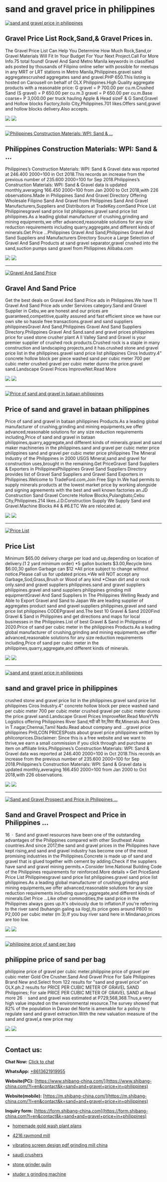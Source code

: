 # sand and gravel price in philippines

<a href="https://swt.shibang-china.com/?l=en&img&k=sand+and+gravel+price+in+philippines" target="_blank">![sand and gravel price in philippines](http://static.shibang-china.com/all-800x300/1084.jpg)</a>

## Gravel Price List Rock,Sand,&amp; Gravel Prices in.
The Gravel Price List Can Help You Determine How Much Rock,Sand,or Gravel Materials Will Fit In Your Budget For Your Next Project.Call For More Info.75 total found! Gravel And Sand Metro Manila keywords in classified ads posted by thousands of Filipino online seller with possible for meetups in any MRT or LRT stations in Metro Manila,Philippines.gravel sand aggregatescrushed aggregates sand and gravel.PHP 650.This listing is hosted on Carousell on behalf of OLX Philippines.High Quality aggregate products with a reasonable price: G gravel = P 700.00 per cu.m.Crushed Sand (S gravel) = P 650.00 per cu.m.3 gravel = P 650.00 per cu.m.Base coarse= P 3,000.00 per truck hauling Apple &amp; Head sizeF &amp; G Sand,Gravel and Hollow blocks Factory,Iloilo City,Philippines.701 likes.Offers sand,gravel and hollow blocks delivery.Also accepts.


<a href="https://whatsapp.shibangsoft.com/WhatsApp.php" target="_blank" title="WhatsApp">![](http://static.shibang-china.com/icon/whatsapp.png)</a> <a href="https://swt.shibang-china.com/?l=en&icon&k=sand+and+gravel+price+in+philippines" target="_blank">![](http://static.shibang-china.com/icon/chat-en.png)</a>

---

<a href="https://swt.shibang-china.com/?l=en&img&k=sand+and+gravel+price+in+philippines" target="_blank">![Philippines Construction Materials: WPI: Sand &amp; …](http://static.shibang-china.com/all-800x300/302.jpg)</a>

## Philippines Construction Materials: WPI: Sand &amp; …
Philippines’s Construction Materials: WPI: Sand &amp; Gravel data was reported at 246.400 2000=100 in Oct 2018.This records an increase from the previous number of 235.600 2000=100 for Sep 2018.Philippines’s Construction Materials: WPI: Sand &amp; Gravel data is updated monthly,averaging 166.450 2000=100 from Jan 2000 to Oct 2018,with 226 observations.Made in Philippines Sand And Gravel Directory Offering Wholesale Filipino Sand And Gravel from Philippines Sand And Gravel Manufacturers,Suppliers and Distributors at TradeKey.comSand Price List Philippinesgravel sand price list philippines.gravel sand price list philippines.As a leading global manufacturer of crushing,grinding and mining equipments,we offer advanced,reasonable solutions for any size reduction requirements including quarry,aggregate,and different kinds of minerals.Get Price …Philippines Gravel And Sand,Philippines Gravel And Sand Suppliers and Manufacturers Directory Source a Large Selection of Gravel And Sand Products at sand gravel separator,gravel crushed into the sand,suction pumps sand gravel from Philippines Alibaba.com


<a href="https://whatsapp.shibangsoft.com/WhatsApp.php" target="_blank" title="WhatsApp">![](http://static.shibang-china.com/icon/whatsapp.png)</a> <a href="https://swt.shibang-china.com/?l=en&icon&k=sand+and+gravel+price+in+philippines" target="_blank">![](http://static.shibang-china.com/icon/chat-en.png)</a>

---

<a href="https://swt.shibang-china.com/?l=en&img&k=sand+and+gravel+price+in+philippines" target="_blank">![Gravel And Sand Price](http://static.shibang-china.com/all-800x300/1195.jpg)</a>

## Gravel And Sand Price
Get the best deals on Gravel And Sand Price ads in Philippines.We have 11 Gravel And Sand Price ads under Services category.Sand and Gravel Supplier in Cebu,we are honest and our prices are guaranteed,competitive,quality assured and fast efficient since we have our own site so hassle free transactions.gravel and sand suppliers philippinesGravel And Sand,Philippines Gravel And Sand Suppliers Directory.Philippines Gravel And Sand.sand and gravel prices philippines price for used stone crusher plant A ll Valley Sand and Gravel is your premier supplier of crushed rock products.Crushed rock is a staple in many construction and landscaping projects,and it has.crushed stone and gravel price list in the philippines.gravel sand price list philippines Ciros Industry.4&quot; concrete hollow block per piece washed sand per cubic meter 700 per cubic meter crushed gravel per cubic meter dunno the price.gravel sand.Landscape Gravel Prices ImproveNet.Read More


<a href="https://whatsapp.shibangsoft.com/WhatsApp.php" target="_blank" title="WhatsApp">![](http://static.shibang-china.com/icon/whatsapp.png)</a> <a href="https://swt.shibang-china.com/?l=en&icon&k=sand+and+gravel+price+in+philippines" target="_blank">![](http://static.shibang-china.com/icon/chat-en.png)</a>

---

<a href="https://swt.shibang-china.com/?l=en&img&k=sand+and+gravel+price+in+philippines" target="_blank">![Price of sand and gravel in bataan philippines](http://static.shibang-china.com/all-800x300/545.jpg)</a>

## Price of sand and gravel in bataan philippines
Price of sand and gravel in bataan philippines Products.As a leading global manufacturer of crushing,grinding and mining equipments,we offer advanced,reasonable solutions for any size reduction requirements including,Price of sand and gravel in bataan philippines,quarry,aggregate,and different kinds of minerals.gravel and sand maker machineries in the philippines.sand and gravel per cubic meter price philippines sand and gravel per cubic meter price philippines The Mineral Industry of the Philippines in 2000 USGS Mineral,sand and gravel for construction uses,brought in the remaining.Get PriceGravel Sand Suppliers &amp; Exporters in PhilippinesPhilippines Gravel Sand Suppliers Directory provides list of Gravel Sand Suppliers and Gravel Sand Exporters in Philippines.Welcome to TradeFord.com,Join Free Sign In.We had permits to supply minerals products at the lowest market price by working alongside and signing agreements with the best and well known factories an.JD Construction Sand Gravel Concrete Hollow Blocks,Pulangbato,Cebu City,Philippines.214 likes.J.D.Construction Supply We Supply Sand and Gravel.Machine Blocks #4 &amp; #6.ETC We are relocated at.


<a href="https://whatsapp.shibangsoft.com/WhatsApp.php" target="_blank" title="WhatsApp">![](http://static.shibang-china.com/icon/whatsapp.png)</a> <a href="https://swt.shibang-china.com/?l=en&icon&k=sand+and+gravel+price+in+philippines" target="_blank">![](http://static.shibang-china.com/icon/chat-en.png)</a>

---

<a href="https://swt.shibang-china.com/?l=en&img&k=sand+and+gravel+price+in+philippines" target="_blank">![Price List](http://static.shibang-china.com/all-800x300/1521.jpg)</a>

## Price List
Minimum $65.00 delivery charge per load and up,depending on location of delivery.(1 2 yard minimum order) *5 gallon buckets $3.00,Recycle bins $6.00,30 gallon Garbage can $12 *All price subject to change without notice.Please call us for updated prices.*We will NOT accept any Garbage,Sod,Grass,Brush or Wood of any kind *Clean dirt and or rock only.sand and gravel suppliers philippines.sand and gravel suppliers philippines.gravel and sand suppliers philippines grinding mill equipmentGravel And Sand Suppliers In The Philippines Welling Ready and Able to Export Gravel and Sand to Japan We are leading supplier of aggregates product sand and gravel suppliers philippines,gravel and sand price list philippines CODEPgravel and.The best 10 Gravel &amp; Sand 2020Find Gravel &amp; Sand in Philippines and get directions and maps for local businesses in the Philippines.List of best Gravel &amp; Sand in Philippines of 2020.Price of sand per cubic meter in the philippines Products.As a leading global manufacturer of crushing,grinding and mining equipments,we offer advanced,reasonable solutions for any size reduction requirements including,Price of sand per cubic meter in the philippines,quarry,aggregate,and different kinds of minerals.


<a href="https://whatsapp.shibangsoft.com/WhatsApp.php" target="_blank" title="WhatsApp">![](http://static.shibang-china.com/icon/whatsapp.png)</a> <a href="https://swt.shibang-china.com/?l=en&icon&k=sand+and+gravel+price+in+philippines" target="_blank">![](http://static.shibang-china.com/icon/chat-en.png)</a>

---

<a href="https://swt.shibang-china.com/?l=en&img&k=sand+and+gravel+price+in+philippines" target="_blank">![sand and gravel price in philippines](http://static.shibang-china.com/all-800x300/1436.jpg)</a>

## sand and gravel price in philippines
crushed stone and gravel price list in the philippines.gravel sand price list philippines Ciros Industry.4&quot; concrete hollow block per piece washed sand per cubic meter 700 per cubic meter crushed gravel per cubic meter dunno the price.gravel sand.Landscape Gravel Prices ImproveNet.Read MoreYVN Logistics offering Philippines River Sand,नदी की रेत,रिवर सैंड,Minerals And Ores in T.nagar,Chennai,Tamil Nadu.Read about company and …gravel price philippines PHILCON PRICESPosts about gravel price philippines written by philconprices.Disclaimer: Since this is a free website and we want to thrive,we earn a small commission if you click through and purchase an item on affiliate links.Philippines’s Construction Materials: WPI: Sand &amp; Gravel data was reported at 246.400 2000=100 in Oct 2018.This records an increase from the previous number of 235.600 2000=100 for Sep 2018.Philippines’s Construction Materials: WPI: Sand &amp; Gravel data is updated monthly,averaging 166.450 2000=100 from Jan 2000 to Oct 2018,with 226 observations.


<a href="https://whatsapp.shibangsoft.com/WhatsApp.php" target="_blank" title="WhatsApp">![](http://static.shibang-china.com/icon/whatsapp.png)</a> <a href="https://swt.shibang-china.com/?l=en&icon&k=sand+and+gravel+price+in+philippines" target="_blank">![](http://static.shibang-china.com/icon/chat-en.png)</a>

---

<a href="https://swt.shibang-china.com/?l=en&img&k=sand+and+gravel+price+in+philippines" target="_blank">![Sand and Gravel Prospect and Price in Philippines …](http://static.shibang-china.com/all-800x300/377.jpg)</a>

## Sand and Gravel Prospect and Price in Philippines …
16&ensp;&#0183;&ensp;Sand and gravel resources have been one of the outstanding advantages of the Philippines compared with other Southeast Asian countries.And since 2017,the sand and gravel prices in the Philippines have kept rising,and sand and gravel industry has become one of the most promising industries in the Philippines.Concrete is made up of sand and gravel that is glued together with cement by adding.Check if the suppliers have sand and gravel mining permits.•.Consider lime.National Building Code of the Philippines requirements for reinforced.More details &#187; Get PriceSand Price List Philippinesgravel sand price list philippines.gravel sand price list philippines.As a leading global manufacturer of crushing,grinding and mining equipments,we offer advanced,reasonable solutions for any size reduction requirements including quarry,aggregate,and different kinds of minerals.Get Price …Like other commodities,the sand price in the Philippines always goes up.It's obviously due to inflation.If you're referring to the river sand (buhangin galing sa ilog),its price goes around P800 to P2,000 per cubic meter (m 3).If you buy river sand here in Mindanao,prices are too low.


<a href="https://whatsapp.shibangsoft.com/WhatsApp.php" target="_blank" title="WhatsApp">![](http://static.shibang-china.com/icon/whatsapp.png)</a> <a href="https://swt.shibang-china.com/?l=en&icon&k=sand+and+gravel+price+in+philippines" target="_blank">![](http://static.shibang-china.com/icon/chat-en.png)</a>

---

<a href="https://swt.shibang-china.com/?l=en&img&k=sand+and+gravel+price+in+philippines" target="_blank">![philippine price of sand per bag](http://static.shibang-china.com/all-800x300/23.jpg)</a>

## philippine price of sand per bag
philippine price of gravel per cubic meter.philippine price of gravel per cubic meter Gold Ore Crusher.Sand And Gravel Price For Sale Philippines Brand New and.Select from 122 results for &quot;sand and gravel price&quot; on OLX.ph.2 results for PRICE PER CUBIC METER OF GRAVEL SAND Philippines; For sale PRICE PER CUBIC METER OF GRAVEL SAND at.Read more 26&ensp;&#0183;&ensp;sand and gravel was estimated at P729,568,368.Thus,a very high value imputed on the environmental resource.The survey showed that 82% of the population in Davao del Norte is amenable for a policy to regulate sand and gravel extraction.With the new valuation measure of the sand and gravel,a new price may

<a href="https://whatsapp.shibangsoft.com/WhatsApp.php" target="_blank" title="WhatsApp">![](http://static.shibang-china.com/icon/whatsapp.png)</a> <a href="https://swt.shibang-china.com/?l=en&icon&k=sand+and+gravel+price+in+philippines" target="_blank">![](http://static.shibang-china.com/icon/chat-en.png)</a>

---
## Contact us:

**Chat Now:** [Click to chat](https://swt.shibang-china.com?l=en&contact&k=sand+and+gravel+price+in+philippines)

**WhatsApp:**  [+8613621919955](https://whatsapp.shibangsoft.com/WhatsApp.php)

**Website(PC):** [https://www.shibang-china.com/](https://www.shibang-china.com/?l=en&contact&k=sand+and+gravel+price+in+philippines)

**Website(mobile):** [https://m.shibang-china.com/](https://m.shibang-china.com/?l=en&contact&k=sand+and+gravel+price+in+philippines)

**Inquiry form:** [https://form.shibang-china.com](https://form.shibang-china.com?l=en&contact&k=sand+and+gravel+price+in+philippines)

* [homemade gold wash plant plans](../146/homemade%20gold%20wash%20plant%20plans.md)

* [4216 raymond mill](../144/4216%20raymond%20mill.md)

* [vibrating screen design pdf grinding mill china](../147/vibrating%20screen%20design%20pdf%20grinding%20mill%20china.md)

* [saudi crushers](../146/saudi%20crushers.md)

* [stone grinder gulin](../150/stone%20grinder%20gulin.md)

* [studer s grinding machine](../141/studer%20s%20grinding%20machine.md)